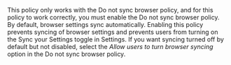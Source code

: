 This policy only works with the Do not sync browser policy, and for this policy to work correctly, you must enable the Do not sync browser policy. By default, browser settings sync automatically. Enabling this policy prevents syncing of browser settings and prevents users from turning on the Sync your Settings toggle in Settings.  If you want syncing turned off by default but not disabled, select the _Allow users to turn browser syncing_ option in the Do not sync browser policy.